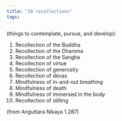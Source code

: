 ```yaml
---
title: "10 recollections"
tags: 
---
```

 (things to contemplate, pursue, and develop): 

1. Recollection of the Buddha 
2. Recollection of the Dhamma 
3. Recollection of the Sangha 
4. Recollection of virtue 
5. Recollection of generosity 
6. Recollection of devas 
7. Mindfulness of in-and-out breathing 
8. Mindfulness of death 
9. Mindfulness of immersed in the body 
10. Recollection of stilling 

(from Anguttara Nikaya 1.287)